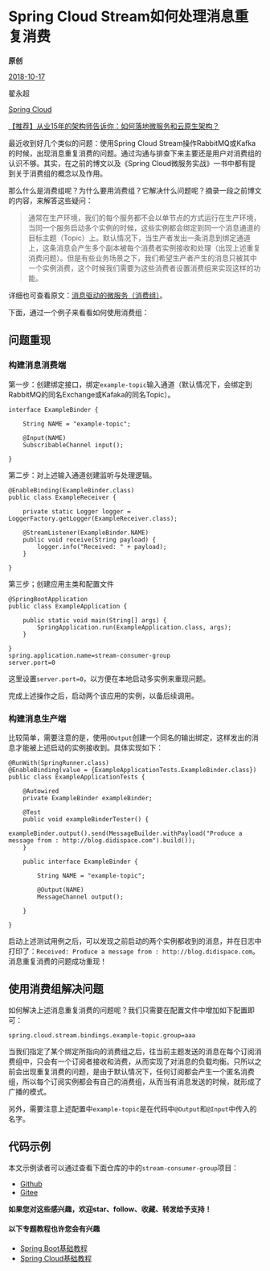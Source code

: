 # Spring Cloud Stream如何处理消息重复消费

**原创**

 [2018-10-17](https://blog.didispace.com/spring-cloud-starter-dalston-7-5/)

 翟永超

 [Spring Cloud](https://blog.didispace.com/categories/Spring-Cloud/)

[【推荐】从业15年的架构师告诉你：如何落地微服务和云原生架构？](https://blog.didispace.com/how-to-implement-microservice-and-cloud-native-architecture/)

最近收到好几个类似的问题：使用Spring Cloud Stream操作RabbitMQ或Kafka的时候，出现消息重复消费的问题。通过沟通与排查下来主要还是用户对消费组的认识不够。其实，在之前的博文以及《Spring Cloud微服务实战》一书中都有提到关于消费组的概念以及作用。

那么什么是消费组呢？为什么要用消费组？它解决什么问题呢？摘录一段之前博文的内容，来解答这些疑问：

> 通常在生产环境，我们的每个服务都不会以单节点的方式运行在生产环境，当同一个服务启动多个实例的时候，这些实例都会绑定到同一个消息通道的目标主题（Topic）上。默认情况下，当生产者发出一条消息到绑定通道上，这条消息会产生多个副本被每个消费者实例接收和处理（出现上述重复消费问题）。但是有些业务场景之下，我们希望生产者产生的消息只被其中一个实例消费，这个时候我们需要为这些消费者设置消费组来实现这样的功能。

详细也可查看原文：[消息驱动的微服务（消费组）](http://blog.didispace.com/spring-cloud-starter-dalston-7-1/)。

下面，通过一个例子来看看如何使用消费组：

## 问题重现

### 构建消息消费端

第一步：创建绑定接口，绑定`example-topic`输入通道（默认情况下，会绑定到RabbitMQ的同名Exchange或Kafaka的同名Topic）。

```
interface ExampleBinder {

    String NAME = "example-topic";

    @Input(NAME)
    SubscribableChannel input();

}
```

第二步：对上述输入通道创建监听与处理逻辑。

```
@EnableBinding(ExampleBinder.class)
public class ExampleReceiver {

    private static Logger logger = LoggerFactory.getLogger(ExampleReceiver.class);

    @StreamListener(ExampleBinder.NAME)
    public void receive(String payload) {
        logger.info("Received: " + payload);
    }

}
```

第三步；创建应用主类和配置文件

```
@SpringBootApplication
public class ExampleApplication {

    public static void main(String[] args) {
        SpringApplication.run(ExampleApplication.class, args);
    }

}
spring.application.name=stream-consumer-group
server.port=0
```

这里设置`server.port=0`，以方便在本地启动多实例来重现问题。

完成上述操作之后，启动两个该应用的实例，以备后续调用。

### 构建消息生产端

比较简单，需要注意的是，使用`@Output`创建一个同名的输出绑定，这样发出的消息才能被上述启动的实例接收到。具体实现如下：

```
@RunWith(SpringRunner.class)
@EnableBinding(value = {ExampleApplicationTests.ExampleBinder.class})
public class ExampleApplicationTests {

	@Autowired
	private ExampleBinder exampleBinder;

	@Test
	public void exampleBinderTester() {
        exampleBinder.output().send(MessageBuilder.withPayload("Produce a message from : http://blog.didispace.com").build());
	}

	public interface ExampleBinder {

		String NAME = "example-topic";

		@Output(NAME)
		MessageChannel output();

	}

}
```

启动上述测试用例之后，可以发现之前启动的两个实例都收到的消息，并在日志中打印了：`Received: Produce a message from : http://blog.didispace.com`。消息重复消费的问题成功重现！

## 使用消费组解决问题

如何解决上述消息重复消费的问题呢？我们只需要在配置文件中增加如下配置即可：

```
spring.cloud.stream.bindings.example-topic.group=aaa
```

当我们指定了某个绑定所指向的消费组之后，往当前主题发送的消息在每个订阅消费组中，只会有一个订阅者接收和消费，从而实现了对消息的负载均衡。只所以之前会出现重复消费的问题，是由于默认情况下，任何订阅都会产生一个匿名消费组，所以每个订阅实例都会有自己的消费组，从而当有消息发送的时候，就形成了广播的模式。

另外，需要注意上述配置中`example-topic`是在代码中`@Output`和`@Input`中传入的名字。

## 代码示例

本文示例读者可以通过查看下面仓库的中的`stream-consumer-group`项目：

- [Github](https://github.com/dyc87112/SpringCloud-Learning/tree/master/2-Dalston版教程示例/)
- [Gitee](https://gitee.com/didispace/SpringCloud-Learning/tree/master/2-Dalston版教程示例)

**如果您对这些感兴趣，欢迎star、follow、收藏、转发给予支持！**

#### 以下专题教程也许您会有兴趣

- [Spring Boot基础教程](http://blog.didispace.com/Spring-Boot基础教程/)
- [Spring Cloud基础教程](http://blog.didispace.com/Spring-Cloud基础教程/)